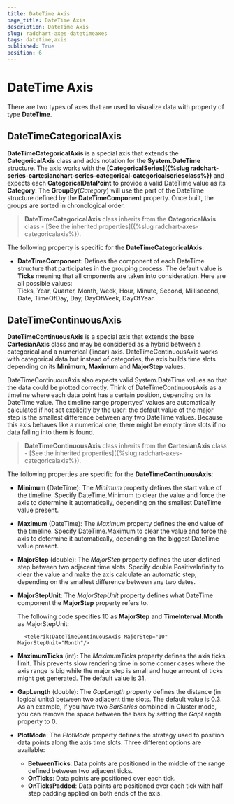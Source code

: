 ```yaml
---
title: DateTime Axis
page_title: DateTime Axis
description: DateTime Axis
slug: radchart-axes-datetimeaxes
tags: datetime,axis
published: True
position: 6
---
```


# DateTime Axis

There are two types of axes that are used to visualize data with property of type **DateTime**.

## DateTimeCategoricalAxis

**DateTimeCategoricalAxis** is a special axis that extends the **CategoricalAxis** class and adds notation for the **System.DateTime** structure. The axis works with the **[CategoricalSeries]({%slug radchart-series-cartesianchart-series-categorical-categoricalseriesclass%})** and expects each **CategoricalDataPoint** to provide a valid DateTime value as its **Category**. The **GroupBy**(*Category*) will use the part of the DateTime structure defined by the **DateTimeComponent** property. Once built, the groups are sorted in chronological order. 

>**DateTimeCategoricalAxis** class inherits from the **CategoricalAxis** class - [See the inherited properties]({%slug radchart-axes-categoricalaxis%}).

The following property is specific for the **DateTimeCategoricalAxis**:

* **DateTimeComponent**: Defines the component of each DateTime structure that participates in the grouping process. The default value is **Ticks** meaning that all cmponents are taken into consideration. Here are all possible values:  
Ticks, Year, Quarter, Month, Week, Hour, Minute, Second, Millisecond, Date, TimeOfDay, Day, DayOfWeek, DayOfYear.

## DateTimeContinuousAxis

**DateTimeContinuousAxis** is a special axis that extends the base **CartesianAxis** class and may be considered as a hybrid between a categorical and a numerical (linear) axis. DateTimeContinuousAxis works with categorical data but instead of categories, the axis builds time slots depending on its **Minimum**, **Maximum** and
**MajorStep** values.

DateTimeContinuousAxis also expects valid System.DateTime values so that the data could be plotted correctly. Think of DateTimeContinuousAxis as a timeline where each data point has a certain position, depending on its DateTime value. The timeline range propertyes' values are automatically calculated if not set explicitly by the user: the default value of the major step is the smallest difference between any two DateTime values. Because this axis behaves like a numerical one, there might be empty time slots if no data falling into them is found.

>**DateTimeContinuousAxis** class inherits from the **CartesianAxis** class - [See the inherited properties]({%slug radchart-axes-categoricalaxis%}).

The following properties are specific for the **DateTimeContinuousAxis**:

* **Minimum** (DateTime): The *Minimum* property defines the start value of the timeline. Specify DateTime.Minimum to clear the value and force the axis to determine it automatically, depending on the smallest DateTime value present.
* **Maximum** (DateTime): The *Maximum* property defines the end value of the timeline. Specify DateTime.Maximum to
clear the value and force the axis to determine it automatically, depending on the biggest DateTime value present.
* **MajorStep** (double): The *MajorStep* property defines the user-defined step between two adjacent time slots.
Specify double.PositiveInfinity to clear the value and make the axis calculate an automatic step, depending on the smallest difference between any two dates.
* **MajorStepUnit**: The *MajorStepUnit* property defines what DateTime component the **MajorStep** property
refers to.

	The following code specifies 10 as **MajorStep** and **TimeInterval.Month** as MajorStepUnit:

		<telerik:DateTimeContinuousAxis MajorStep="10" MajorStepUnit="Month"/>

* **MaximumTicks** (int): The *MaximumTicks* property defines the axis ticks limit. This prevents slow rendering time in some corner cases where the axis range is big while the major step is small and huge amount of ticks might get generated. The default value is 31.
* **GapLength** (double): The *GapLength* property defines the distance (in logical units) between two adjacent time slots. The default value is 0.3.
As an example, if you have two *BarSeries* combined in Cluster mode, you can remove the space between the bars by
setting the *GapLength* property to 0.
* **PlotMode**: The *PlotMode* property defines the strategy used to position data points along the axis time slots. Three
different options are available:
	* **BetweenTicks**: Data points are positioned in the middle of the range defined between two adjacent ticks.
	* **OnTicks**: Data points are positioned over each tick.
	* **OnTicksPadded**: Data points are positioned over each tick with half step padding applied on both ends of the axis.

